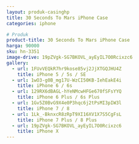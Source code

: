 ```yaml
---
layout: produk-casinghp
title: 30 Seconds To Mars iPhone Case
categories: iphone

# Produk
product-title: 30 Seconds To Mars iPhone Case
harga: 90000
sku: hn-3351
image-drive: 19pZVgk-SG7BKOVL_ayEyIL7O0Rcixzc6
gallery:
  - url: 1FUvVEQkR7hr9kose85vj2JjXTGQJHU4Z
    title: iPhone 5 / 5s / SE
  - url: 1wO3-g0B_mg17U-WzCI50KB-IehEakE4i
    title: iPhone 6 / 6s
  - url: 129RX6dBAGL-hYeNMcwHFGe670fSFsYYQ
    title: iPhone 6 Plus / 6s Plus
  - url: 1Gv5Z0BvG9X4e0P3hqc6j2tPsMI3pIW3l
    title: iPhone 7 / 8
  - url: 1Lk_-BknxcR8zRpT9XI16XV1X7S5CgFsL
    title: iPhone 7 Plus / 8 Plus
  - url: 19pZVgk-SG7BKOVL_ayEyIL7O0Rcixzc6
    title: iPhone X
---
```

